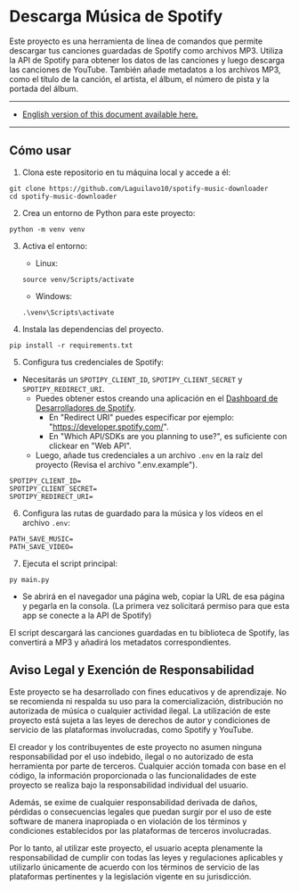 # Descarga Música de Spotify

Este proyecto es una herramienta de línea de comandos que permite descargar tus canciones guardadas de Spotify como archivos MP3. Utiliza la API de Spotify para obtener los datos de las canciones y luego descarga las canciones de YouTube. También añade metadatos a los archivos MP3, como el título de la canción, el artista, el álbum, el número de pista y la portada del álbum.

---
- [English version of this document available here.](./README.md)
---

## Cómo usar

1. Clona este repositorio en tu máquina local y accede a él:
```
git clone https://github.com/Laguilavo10/spotify-music-downloader
cd spotify-music-downloader
```

2. Crea un entorno de Python para este proyecto:
```
python -m venv venv
```

3. Activa el entorno:
    - Linux:
    ```
    source venv/Scripts/activate
    ```
    - Windows:
    ```
    .\venv\Scripts\activate
    ```

4. Instala las dependencias del proyecto.
```
pip install -r requirements.txt
```

5. Configura tus credenciales de Spotify:
  - Necesitarás un `SPOTIPY_CLIENT_ID`, `SPOTIPY_CLIENT_SECRET` y `SPOTIPY_REDIRECT_URI`.
    - Puedes obtener estos creando una aplicación en el [Dashboard de Desarrolladores de Spotify](https://developer.spotify.com/).
      - En "Redirect URI" puedes especificar por ejemplo: "https://developer.spotify.com/".
      - En "Which API/SDKs are you planning to use?", es suficiente con clickear en "Web API".
    -  Luego, añade tus credenciales a un archivo `.env` en la raíz del proyecto (Revisa el archivo ".env.example").

```
SPOTIPY_CLIENT_ID=
SPOTIPY_CLIENT_SECRET=
SPOTIPY_REDIRECT_URI=
```

6. Configura las rutas de guardado para la música y los vídeos en el archivo `.env`:
```
PATH_SAVE_MUSIC=
PATH_SAVE_VIDEO=
```

7. Ejecuta el script principal:
```
py main.py
```
- Se abrirá en el navegador una página web, copiar la URL de esa página y pegarla en la consola. (La primera vez solicitará permiso para que esta app se conecte a la API de Spotify)

El script descargará las canciones guardadas en tu biblioteca de Spotify, las convertirá a MP3 y añadirá los metadatos correspondientes.


## Aviso Legal y Exención de Responsabilidad

Este proyecto se ha desarrollado con fines educativos y de aprendizaje. No se recomienda ni respalda su uso para la comercialización, distribución no autorizada de música o cualquier actividad ilegal. La utilización de este proyecto está sujeta a las leyes de derechos de autor y condiciones de servicio de las plataformas involucradas, como Spotify y YouTube.

El creador y los contribuyentes de este proyecto no asumen ninguna responsabilidad por el uso indebido, ilegal o no autorizado de esta herramienta por parte de terceros. Cualquier acción tomada con base en el código, la información proporcionada o las funcionalidades de este proyecto se realiza bajo la responsabilidad individual del usuario.

Además, se exime de cualquier responsabilidad derivada de daños, pérdidas o consecuencias legales que puedan surgir por el uso de este software de manera inapropiada o en violación de los términos y condiciones establecidos por las plataformas de terceros involucradas.

Por lo tanto, al utilizar este proyecto, el usuario acepta plenamente la responsabilidad de cumplir con todas las leyes y regulaciones aplicables y utilizarlo únicamente de acuerdo con los términos de servicio de las plataformas pertinentes y la legislación vigente en su jurisdicción.

